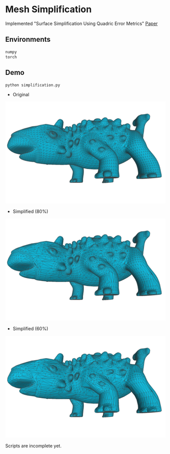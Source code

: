 # Mesh Simplification
Implemented "Surface Simplification Using Quadric Error Metrics"
[Paper](http://www.cs.cmu.edu/~garland/Papers/quadrics.pdf)

## Environments
```
numpy
torch
```

## Demo

```
python simplification.py
```

- Original
<img src="docs/original.png">

- Simplified (80%)
<img src="docs/simp_v1.png">

- Simplified (60%)
<img src="docs/simp_v2.png">

Scripts are incomplete yet.